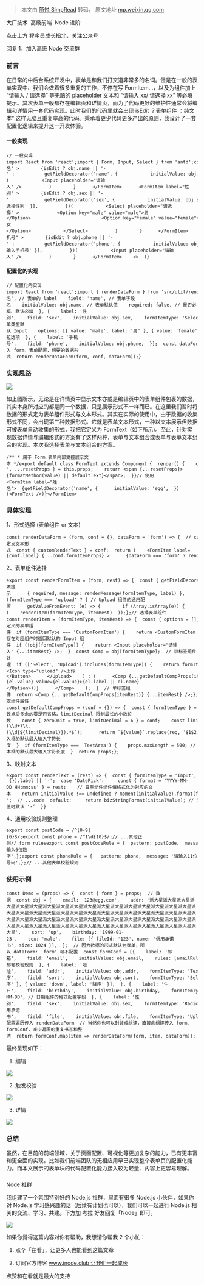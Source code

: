 > 本文由 [简悦 SimpRead](http://ksria.com/simpread/) 转码， 原文地址 [mp.weixin.qq.com](https://mp.weixin.qq.com/s/tAYs3QVcWPzkxpNnyu-qXw)

大厂技术  高级前端  Node 进阶

点击上方 程序员成长指北，关注公众号  

回复 1，加入高级 Node 交流群

### 前言

在日常的中后台系统开发中，表单是和我们打交道非常多的名词。但是在一般的表单实现中、我们会做着很多重复的工作，不停在写 FormItem...，以及为组件加上 “请输入 / 请选择” 等无脑的 placeholder 文本和 “请输入 xx/ 请选择 xx” 等必填提示。其次表单一般都存在编辑页和详情页，而为了代码更好的维护性通常会将编辑和详情用一套代码实现。此时我们的代码里就会出现 isEdit ？表单组件 ：纯文本” 这样无脑且重复率高的代码。秉承着更少代码更多产出的原则，我设计了一套配置化逻辑来提升这一开发体验。

#### 一般实现

```
// 一般实现import React from 'react';import { Form, Input, Select } from 'antd';const Demo = (props) => {  const { form: { getFieldDecorator }, obj = {}, isEdit } = props;  return (    <>      <FormItem label="姓名" >        {isEdit ? obj.name || '-' :           getFieldDecorator('name', {            initialValue: obj.name,          })(            <Input placeholder="请输入" />          )        }      </FormItem>      <FormItem label="性别" >        {isEdit ? obj.sex || '-' :           getFieldDecorator('sex', {            initialValue: obj.sex,            rules: [{ required: true, message: '请选择性别' }],          })(            <Select placeholder="请选择" >              <Option key="male" value="male">男</Option>                          <Option key="female" value="female">女</Option>            </Select>          )        }      </FormItem>       <FormItem label="手机号" >        {isEdit ? obj.phone || '-' :           getFieldDecorator('phone', {            initialValue: obj.phone,            rules: [{ required: true, message: '请输入手机号' }],          })(            <Input placeholder="请输入" />          )        }      </FormItem>    <>  )}
```

#### 配置化的实现

```
// 配置化的实现import React from 'react';import { renderDataForm } from 'src/util/renderDataForm';const Demo = (props) => {  const { form, obj = {}, isEdit } = props;  const conf = [{    label: '姓名', // 表单的 label    field: 'name', // 表单字段名    initialValue: obj.name, // 表单默认值    required: false, // 是否必填、默认必填  }, {    label: '性别',    field: 'sex',    initialValue: obj.sex,    formItemType: 'Select', // 表单类型默认 Input    options: [{ value: 'male', label: '男' }, { value: 'female', label: '女' }], // 下拉选项  }, {    label: '手机号',    field: 'phone',    initialValue: obj.phone,  }];  const dataForm = isEdit ? 'form' : 'text';  // 传入 form，表单配置，想要的数据形式  return renderDataForm(form, conf, dataForm));}
```

### 实现思路

![](https://mmbiz.qpic.cn/mmbiz_jpg/sticlevzdTIBKt8qqNJfUds09PGDHTSmXzX2QZageCsqQxyGNVbAAHiaFg9xyQAGfJO7XP80s5VFlC24leoIFCPw/640?wx_fmt=jpeg)

如上图所示，无论是在详情页中显示文本亦或是编辑页中的表单组件包裹的数据，其实本身所对应的都是同一个数据，只是展示形式不一样而已。在这里我们暂时将数据的形式定为表单组件形式与文本形式。其实在实际的使用中，由于数据的收集形式不同，会出现第三种数据形式。它就是表单文本形式，一种以文本展示但数据可被表单自动收集的形式，我把它定义为 FormText（如下所示)。至此，针对实现数据详情与编辑形式的方案有了这样两种，表单与文本组合或表单与表单文本组合的实现。本次我选择表单与文本组合的方案。

```
/** * 用于 Form 表单内部受控展示文本 */export default class FormText extends Component {  render() {    const { value, formatMethod = a => a, defaultText = '-', ...resetProps } = this.props;    return <span {...resetProps}>{formatMethod(value) || defaultText}</span>;  }}// 使用<FormItem label="姓名">  {getFieldDecorator('name', {      initialValue: 'egg',  })(<FormText />)}</FormItem>
```

### 具体实现

1、形式选择 (表单组件 or 文本)

```
const renderDataForm = (form, conf = {}, dataForm = 'form') => {  // customRenderText 自定义文本形式  const { customRenderText } = conf;  return (    <FormItem label={conf.label} {...conf.formItemProps} >      {dataForm === 'form' ? renderFormItem(form, conf) :         customRenderText ? customRenderText(conf) : renderText(conf) }    </FormItem>  );};
```

2、表单组件选择

```
export const renderFormItem = (form, rest) => {  const { getFieldDecorator } = form;  const { label = '', field = '', formItemType = 'input', initialValue, required = true, rules = [], ...itemRest } = rest;  return (getFieldDecorator(field, {    initialValue,    rules: [      // 必填提示      { required, message: renderMessage(formItemType, label) },      ...rules,    ],    ...(formItemType === 'upload' ? { // Upload 组件的通用配置      getValueFromEvent: (e) => {        if (Array.isArray(e)) {          return e;        }        return e && e.fileList;      },      valuePropName: 'fileList' } : {}),  })(    renderItem(formItemType, itemRest)  ));};// 选择表单组件const renderItem = (formItemType, itemRest) => {  const { options = [], CustomFormItem } = itemRest;  const obj = { Input, TextArea, InputNumber, Upload, Select, RadioGroup, CheckboxGroup, DatePicker };  // 自定义的表单组件  if (formItemType === 'CustomFormItem') {    return <CustomFormItem {...itemRest} />;  }  // 不存在对应组件时返回默认的 Input 组件  if (!obj[formItemType]) {    return <Input placeholder="请输入" {...itemRest} />;  }  const Comp = obj[formItemType];  // 双标签组件处理  if (['Select', 'Upload'].includes(formItemType)) {    return formItemType === 'Upload' ? (      <Upload        {...itemRest}      >        <Button><Icon type="upload" />上传</Button>      </Upload>    ) : (      <Comp {...getDefaultCompProps(itemRest)} {...itemRest} >        {options.map(el => (          <Option key={el.value} value={el.value}>{el.label || el.name}</Option>))}      </Comp>    );  }  // 单标签组件  return <Comp {...getDefaultCompProps(itemRest)} {...itemRest} />;};// 获取组件属性const getDefaultCompProps = (conf = {}) => {  const { formItemType } = conf;  const props = {};  props.placeholder = renderMessage(formItemType);  if (formItemType === 'InputNumber') {    // zeroOmit 小数点后多余的零是否省略，limitDecimal 限制最长的小数位数    const { zeroOmit = true, limitDecimal = 6 } = conf;    const limitDecimalsF = (value) => {      const reg = new RegExp(`^(-)*(\\d+)\\.(\\d{${limitDecimal}}).*$`);      return `${value}`.replace(reg, '$1$2.$3');    };    if (zeroOmit) {      props.formatter = limitDecimalsF;      props.parse = limitDecimalsF;    }  }  if (formItemType === 'Input') {    props.maxLength = 100; // 输入框的默认最大输入字符长度  }  if (formItemType === 'TextArea') {    props.maxLength = 500; // 文本框的默认最大输入字符长度  }  return props;};
```

3、映射文本

```
export const renderText = (rest) => {  const { formItemType = 'Input', initialValue, selectOptions = [], selectMode = '', options = [] } = rest;  switch (formItemType) {  case 'RadioGroup':     return (options.find(item => item.value === initialValue) || {}).label || '-';  case 'DatePick':     const { format = 'YYYY-MM-DD HH:mm:ss' } = rest;    // 日期组件组件值格式化为对应的文本    return initialValue !== undefined ? moment(initialValue).format(format) : '-';  // ...code  default:     return bizStringFormat(initialValue); // 无值时默认 ‘-’  }}
```

4、通用校验规则整理

```
export const postCode = /^[0-9]{6}$/;export const phone = /^1\d{10}$/;// ...其他正则// form rulesexport const postCodeRule = {  pattern: postCode,  message: '请输入6位数字',};export const phoneRule = {   pattern: phone,  message: '请输入11位号码',};// ...其他表单校验规则
```

### 使用示例

```
const Demo = (props) => {  const { form } = props;  // 数据  const obj = {    email: '123@egg.com',    addr: '派大星派大星派大星派大星派大星派大星派大星派大星派大星派大星派大星派大星派大星派大星派大星派大星派大星派大星派大星派大星派大星派大星派大星派大星派大星派大星派大星派大星派大星派大星派大星派大星派大星派大星派大星派大星派大星派大星派大星派大星派大星派大星派大星派大星派大星派大星派大星派大星派大星派大星派大星派大星派大星派大星派大星派大星派大星派大星派大星派大星',    sort: 'up',    birthday: '1999-01-23',    sex: 'male',    file: [{ fileId: '123', name: '信用承诺书', size: 1024 }],  };  // 因为数据的形式默认为表单，所以 dataForm: 'form' 可不配置  const formConf = [{    label: '邮箱',    field: 'email',    initialValue: obj.email,    rules: [emailRule], // emailRule 为邮箱校验规则  }, {    label: '地址',    field: 'addr',    initialValue: obj.addr,    formItemType: 'TextArea',  }, {    label: '排序',    field: 'sort',    initialValue: obj.sort,    formItemType: 'Select',    options: [{ value: 'up', label: '升序' }, { value: 'down', label: '降序' }],  }, {    label: '生日',    field: 'birthday',    initialValue: obj.birthday,    formItemType: 'DatePicker',    format: 'YYYY-MM-DD', // 日期组件的格式配置字段  }, {    label: '性别',    field: 'sex',    initialValue: obj.sex,    formItemType: 'RadioGroup',    options: [{ value: 'male', label: '男' }, { value: 'female', label: '女' }],  }, {    label: '信用承诺书',    field: 'file',    initialValue: obj.file,    formItemType: 'Upload',  }];  const dataForm = isEdit ? 'form' : 'text';  // 将配置遍历传入 renderDataForm  // 当然你也可以封装成组建，直接向组建传入 form、formConf，减少遍历的重复书写和整洁  return formConf.map(item => renderDataForm(form, item, dataForm));
```

最终呈现如下：

1.  编辑
    

![](https://mmbiz.qpic.cn/mmbiz_jpg/sticlevzdTIBKt8qqNJfUds09PGDHTSmXbQV0vJ1ZOWEEElibpzLicu1tvCehLJc0lkZ17ibuYkGOHLvibPeIcz80pw/640?wx_fmt=jpeg)

2.  触发校验
    

![](https://mmbiz.qpic.cn/mmbiz_jpg/sticlevzdTIBKt8qqNJfUds09PGDHTSmXhMQ2WkIJpAnAfBZfsVvic8icWjFIPV04dfvecK8qATkpULJhlEf4ppKg/640?wx_fmt=jpeg)

3.  详情
    

![](https://mmbiz.qpic.cn/mmbiz_jpg/sticlevzdTIBKt8qqNJfUds09PGDHTSmXSHnE1clwDrjZlcEIMeLGasKVe2Pnm3eF8xfQ4V2VH35bsrhX9noibhA/640?wx_fmt=jpeg)

### 总结

虽然，在目前的前端领域，关于页面配置、可视化等更加复杂的能力，已有更丰富和更全面的实现。比如我们前端团队的无相应用早已实现整个表单页的配置化能力。而本文展示的表单块的代码配置化能力接入较为轻量、内容上更容易理解。

### 

Node 社群  

  

  

我组建了一个氛围特别好的 Node.js 社群，里面有很多 Node.js 小伙伴，如果你对 Node.js 学习感兴趣的话（后续有计划也可以），我们可以一起进行 Node.js 相关的交流、学习、共建。下方加 考拉 好友回复「Node」即可。

![](https://mmbiz.qpic.cn/mmbiz_jpg/YBFV3Da0NwvFQgO67XibvUG5S2UMXwCghOuJvE8BFRzUXnCAfWXkU1qHld6Ly9xiarib3siaWicJWJ0U3lI8kSgD38w/640?wx_fmt=jpeg&wxfrom=5&wx_lazy=1&wx_co=1)

如果你觉得这篇内容对你有帮助，我想请你帮我 2 个小忙：  

1. 点个「在看」，让更多人也能看到这篇文章

2. 订阅官方博客 www.inode.club 让我们一起成长

点赞和在看就是最大的支持